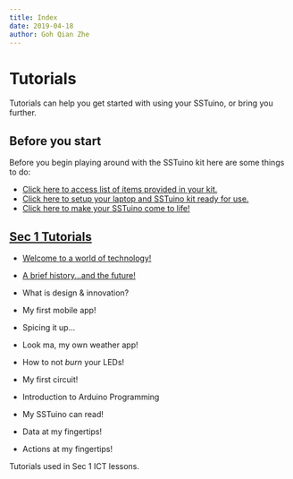```yaml
---
title: Index
date: 2019-04-18
author: Goh Qian Zhe
---
```

# Tutorials

Tutorials can help you get started with using your SSTuino, or bring you further.

## Before you start

Before you begin playing around with the SSTuino kit here are some things to do:

* [Click here to access list of items provided in your kit.](https://d3lta-v.github.io/SSTuino/tutorials/partsList.html)
* [Click here to setup your laptop and SSTuino kit ready for use.](https://d3lta-v.github.io/SSTuino/tutorials/gettingStarted.html)
* [Click here to make your SSTuino come to life!](https://d3lta-v.github.io/SSTuino/tutorials/helloWorld.html)

## [Sec 1 Tutorials](https://d3lta-v.github.io/SSTuino/tutorials/indexSec1.html)

* [Welcome to a world of technology!](https://d3lta-v.github.io/SSTuino/tutorials/Sec1/lessonIntro.html)
* [A brief history...and the future!](https://d3lta-v.github.io/SSTuino/tutorials/Sec1/briefHistory.html)
* What is design & innovation?

* My first mobile app!
* Spicing it up...
* Look ma, my own weather app!

* How to not *burn* your LEDs!
* My first circuit!
* Introduction to Arduino Programming

* My SSTuino can read!
* Data at my fingertips!
* Actions at my fingertips!


Tutorials used in Sec 1 ICT lessons.